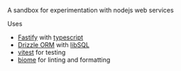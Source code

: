 A sandbox for experimentation with nodejs web services

Uses
- [Fastify](https://fastify.dev) with [typescript](https://www.typescriptlang.org)
- [Drizzle ORM](https://orm.drizzle.team) with [libSQL](https://turso.tech/libsql)
- [vitest](https://vitest.dev) for testing
- [biome](https://biomejs.dev) for linting and formatting 